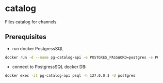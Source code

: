 # catalog
Files catalog for channels

## Prerequisites

* run docker PostgressSQL
```bash
docker run -d --name pg-catalog-api -e POSTGRES_PASSWORD=postgres -e POSTGRES_DB=image-metadata -p 5435:5432 postgres:12
```

* connect to PostgressSQL docker DB:

```bash
docker exec -it pg-catalog-api psql -h 127.0.0.1 -U postgres 
```